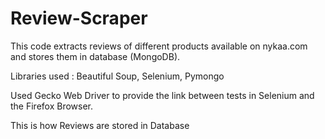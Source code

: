 # Review-Scraper

This code extracts reviews of different products available on nykaa.com and stores them in database (MongoDB).

Libraries used : Beautiful Soup, Selenium, Pymongo

Used Gecko Web Driver to provide the link between tests in Selenium and the Firefox Browser.

This is how Reviews are stored in Database
